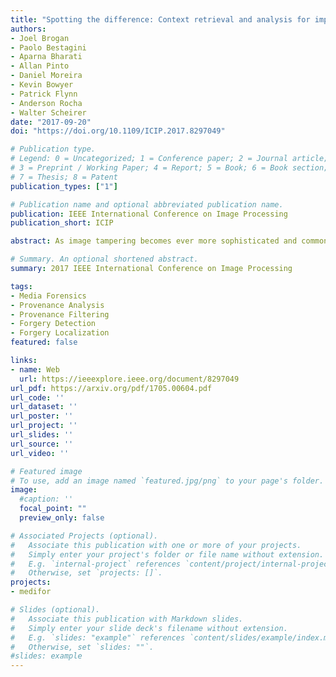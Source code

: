 ```yaml
---
title: "Spotting the difference: Context retrieval and analysis for improved forgery detection and localization"
authors:
- Joel Brogan
- Paolo Bestagini
- Aparna Bharati
- Allan Pinto
- Daniel Moreira
- Kevin Bowyer
- Patrick Flynn
- Anderson Rocha
- Walter Scheirer
date: "2017-09-20"
doi: "https://doi.org/10.1109/ICIP.2017.8297049"

# Publication type.
# Legend: 0 = Uncategorized; 1 = Conference paper; 2 = Journal article;
# 3 = Preprint / Working Paper; 4 = Report; 5 = Book; 6 = Book section;
# 7 = Thesis; 8 = Patent
publication_types: ["1"]

# Publication name and optional abbreviated publication name.
publication: IEEE International Conference on Image Processing
publication_short: ICIP

abstract: As image tampering becomes ever more sophisticated and commonplace, the need for image forensics algorithms that can accurately and quickly detect forgeries grows. In this paper, we revisit the ideas of image querying and retrieval to provide clues to better localize forgeries. We propose a method to perform large-scale image forensics on the order of one million images using the help of an image search algorithm and database to gather contextual clues as to where tampering may have taken place. In this vein, we introduce five new strongly invariant image comparison methods and test their effectiveness under heavy noise, rotation, and color space changes. Lastly, we show the effectiveness of these methods compared to passive image forensics using Nimble [1], a new, state-of-the-art dataset from the National Institute of Standards and Technology (NIST).

# Summary. An optional shortened abstract.
summary: 2017 IEEE International Conference on Image Processing

tags:
- Media Forensics
- Provenance Analysis
- Provenance Filtering
- Forgery Detection
- Forgery Localization
featured: false

links:
- name: Web
  url: https://ieeexplore.ieee.org/document/8297049
url_pdf: https://arxiv.org/pdf/1705.00604.pdf
url_code: ''
url_dataset: ''
url_poster: ''
url_project: ''
url_slides: ''
url_source: ''
url_video: ''

# Featured image
# To use, add an image named `featured.jpg/png` to your page's folder. 
image:
  #caption: ''
  focal_point: ""
  preview_only: false

# Associated Projects (optional).
#   Associate this publication with one or more of your projects.
#   Simply enter your project's folder or file name without extension.
#   E.g. `internal-project` references `content/project/internal-project/index.md`.
#   Otherwise, set `projects: []`.
projects:
- medifor

# Slides (optional).
#   Associate this publication with Markdown slides.
#   Simply enter your slide deck's filename without extension.
#   E.g. `slides: "example"` references `content/slides/example/index.md`.
#   Otherwise, set `slides: ""`.
#slides: example
---
```

